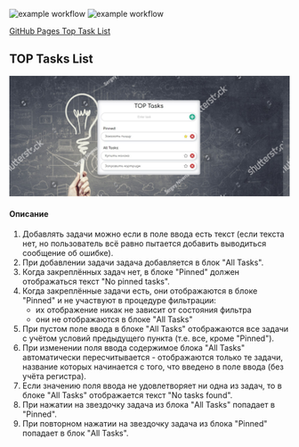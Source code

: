 ![example workflow](https://github.com/lekseff/AHJ_3-2/actions/workflows/ci_test.yml/badge.svg)
![example workflow](https://github.com/lekseff/AHJ_3-2/actions/workflows/deploy.yml/badge.svg)

[GitHub Pages Top Task List](https://lekseff.github.io/AHJ_3-2/)

## TOP Tasks List

![](./pic/screen.jpg)

#### Описание

1. Добавлять задачи можно если в поле ввода есть текст (если текста нет, но пользователь всё равно пытается добавить выводиться сообщение об ошибке).
2. При добавлении задачи задача добавляется в блок "All Tasks".
3. Когда закреплённых задач нет, в блоке "Pinned" должен отображаться текст "No pinned tasks".
4. Когда закреплённые задачи есть, они отображаются в блоке "Pinned" и не участвуют в процедуре фильтрации:
    * их отображение никак не зависит от состояния фильтра
    * они не отображаются в блоке "All Tasks"
5. При пустом поле ввода в блоке "All Tasks" отображаются все задачи с учётом условий предыдущего пункта (т.е. все, кроме "Pinned").
6. При изменении поля ввода содержимое блока "All Tasks" автоматически пересчитывается - отображаются только те задачи, название которых начинается с того, что введено в поле ввода (без учёта регистра).
7. Если значению поля ввода не удовлетворяет ни одна из задач, то в блоке "All Tasks" отображается текст "No tasks found".
8. При нажатии на звездочку задача из блока "All Tasks" попадает в "Pinned".
9. При повторном нажатии на звездочку задача из блока "Pinned" попадает в блок "All Tasks".
